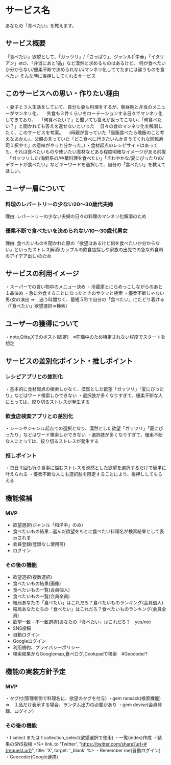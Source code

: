 # サービス名
あなたの「食べたい」を教えます。

## サービス概要
「食べたい」欲望として、「ガッツリ」/「さっぱり」、ジャンル(「中華」「イタリアン」etc)、「弁当にあと1品」など漠然と求めるものはあるけど、
何が食べたいか分からない/優柔不断で決められない/マンネリ化しててたまには違うものを食べたい
そんな時に後押ししてくれるサービス

## このサービスへの思い・作りたい理由
・妻子と３人生活をしていて、自分も妻も料理をするが、朝昼晩と弁当のメニューがマンネリ化、
　外食も３件くらいをローテーションする日々でマンネリ化してきており、
　「何食べたい？」と聞いても答えが返ってこない、「何食べたい？」と聞かれても答えを返せないといった
　日々の食のマンネリ化を解消したく、このサービスを考案。
　(母親が言っていた「昼飯食べたら晩飯のこと考えなあかん」、父親の言っていた「どこ食べに行きたいんか言うてくれな回転寿司１択やで」の意味がやっと分かった。)
・食材起点のレシピサイトはあっても、それは食べたいものや使いたい食材などある程度明確なイメージがある前提
　「ガッツリした/海鮮系の/中華料理を食べたい」「さわやかな/夏にぴったりの/デザートが食べたい」などキーワードを選択して、自分の「食べたい」を教えてほしい。

## ユーザー層について
### 料理のレパートリーの少ない20～30歳代夫婦
理由: レパートリーの少ない夫婦の日々の料理のマンネリ化解消のため
### 優柔不断で食べたいを決められない10～30歳代男女
理由: 食べたいものを聞かれた際の「欲望はあるけど何を食べたいか分からない」といったストレス解消(カップルの飲食店探しや家族の出先での急な外食時のアイデア出し)のため

## サービスの利用イメージ
・スーパーでの買い物中のメニュー決め
・冷蔵庫とにらめっこしながらのあと１品決め
・急に外食することになったときのサクッと検索
・優柔不断じゃない男/女の演出
⇒　迷う時間なく、最短５秒で自分の「食べたい」にたどり着ける（「食べたい」欲望選択⇒検索）

## ユーザーの獲得について
・note,Qiita,Xでのポスト(固定)　※在職中のため特定されない程度でスタートを想定

## サービスの差別化ポイント・推しポイント
### レシピアプリとの差別化
・基本的に食材起点の検索しかなく、漠然とした欲望「ガッツリ」「夏にぴったり」などはワード検索しかできない
・選択肢が多くなりすぎて、優柔不断な人にとっては、絞り切るストレスが発生する

### 飲食店検索アプリとの差別化
・シーンやジャンル起点での選択となり、漠然とした欲望「ガッツリ」「夏にぴったり」などはワード検索しかできない
・選択肢が多くなりすぎて、優柔不断な人にとっては、絞り切るストレスが発生する

### 推しポイント
・毎日３回も行う食事に悩むストレスを漠然とした欲望を選択するだけで簡単に叶えられる
・優柔不断な人にも選択肢を限定することにより、後押ししてもらえる

## 機能候補
### MVP
* 欲望選択(ジャンル「和洋中」のみ)
* 食べたいもの結果…選んだ欲望をもとに食べたい料理名が検索結果として表示される
* 会員登録(登録なし使用可)
* ログイン

### その後の機能

* 欲望選択(複数選択)
* 食べたいもの結果(画像)
* 食べたいもの一覧(会員個人)
* 食べたいもの一覧(会員全員)
* 結局あなたの「食べたい」はこれだろ？食べたいものランキング(会員個人)
* 結局あなたたちの「食べたい」はこれだろ？食べたいものランキング(会員全員)
* 欲望一致・不一致選択(あなたの「食べたい」はこれだろ？　yes/no)
* SNS投稿
* 自動ログイン
* Googleログイン
* 利用規約、プライバシーポリシー
* 検索結果からGooglemap,食べログ,Cookpadで検索　#Geocoder?

## 機能の実装方針予定
### MVP
・タグ付(管理者側で料理名に、欲望のタグを付与)
・gem ransack(検索機能)　⇒　１品だけ表示する場合、ランダム出力の必要があり
・gem devise(会員登録、ログイン)

### その後の機能
・f.select または f.collection_select(欲望選択で使用)
・一覧(index)作成
・結果のSNS投稿
<%= link_to 'Twitter', "https://twitter.com/share?url=#{request.url}", title: 'X', target: '_blank' %>
・Remember me(自動ログイン)
・Geocoder(Google連携)